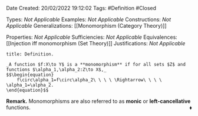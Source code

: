<br />
<br />

Date Created: 20/02/2022 19:12:02
Tags: #Definition #Closed 

Types: _Not Applicable_
Examples: _Not Applicable_
Constructions: _Not Applicable_
Generalizations: [[Monomorphism (Category Theory)]]

Properties: _Not Applicable_
Sufficiencies: _Not Applicable_
Equivalences: [[Injection iff monomorphism (Set Theory)]]
Justifications: _Not Applicable_

``` ad-Definition
title: Definition.

_A function $f:X\to Y$ is a **monomorphism** if for all sets $Z$ and functions $\alpha_1,\alpha_2:Z\to X$,_
$$\begin{equation}
    f\circ\alpha_1=f\circ\alpha_2\ \ \ \ \Rightarrow\ \ \ \ \alpha_1=\alpha_2.
\end{equation}$$

```

**Remark.** Monomorphisms are also referred to as **monic** or **left-cancellative** functions.<span style="float:right;">$\blacklozenge$</span>
